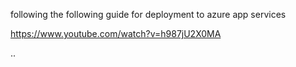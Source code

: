 following the following guide for deployment to azure app services

https://www.youtube.com/watch?v=h987jU2X0MA

..
